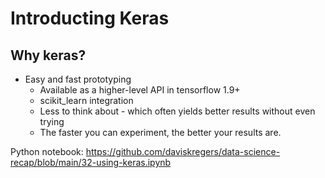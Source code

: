 # Introducting Keras

## Why keras?

- Easy and fast prototyping
    - Available as a higher-level API in tensorflow 1.9+
    - scikit_learn integration
    - Less to think about - which often yields better results without even trying
    - The faster you can experiment, the better your results are.

Python notebook: https://github.com/daviskregers/data-science-recap/blob/main/32-using-keras.ipynb
